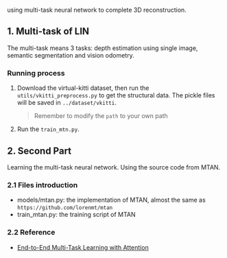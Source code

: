 using multi-task neural network to complete 3D reconstruction.

## 1. Multi-task of LIN
The multi-task means 3 tasks: depth estimation using single image, semantic segmentation and vision odometry.

### Running process
1. Download the virtual-kitti dataset, then run the `utils/vkitti_preprocess.py` to get the structural data. The pickle files will be saved in `../dataset/vkitti`.
   > Remember to modify the `path` to your own path
   
2. Run the `train_mtn.py`.



## 2. Second Part
Learning the multi-task neural network. Using the source code from MTAN.

### 2.1 Files introduction
- models/mtan.py: the implementation of MTAN, almost the same as `https://github.com/lorenmt/mtan`
- train_mtan.py: the training script of MTAN

### 2.2 Reference
- [End-to-End Multi-Task Learning with Attention](https://github.com/lorenmt/mtan)

